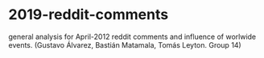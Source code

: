 # 2019-reddit-comments
general analysis for April-2012 reddit comments and influence of worlwide events. (Gustavo Álvarez, Bastián Matamala, Tomás Leyton. Group 14)
